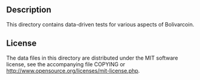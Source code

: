 Description
------------

This directory contains data-driven tests for various aspects of Bolivarcoin.

License
--------

The data files in this directory are distributed under the MIT software
license, see the accompanying file COPYING or
http://www.opensource.org/licenses/mit-license.php.

